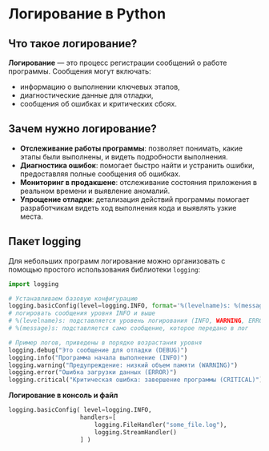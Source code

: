 # Логирование в Python

## Что такое логирование?

**Логирование** — это процесс регистрации сообщений о работе программы. Сообщения могут включать:
- информацию о выполнении ключевых этапов,
- диагностические данные для отладки,
- сообщения об ошибках и критических сбоях.

## Зачем нужно логирование?

- **Отслеживание работы программы**: позволяет понимать, какие этапы были выполнены, и видеть подробности выполнения.
- **Диагностика ошибок**: помогает быстро найти и устранить ошибки, предоставляя полные сообщения об ошибках.
- **Мониторинг в продакшене**: отслеживание состояния приложения в реальном времени и выявление аномалий.
- **Упрощение отладки**: детализация действий программы помогает разработчикам видеть ход выполнения кода и выявлять узкие места.

## Пакет logging

Для небольших программ логирование можно организовать с помощью простого использования библиотеки `logging`:
```python
import logging

# Устанавливаем базовую конфигурацию
logging.basicConfig(level=logging.INFO, format='%(levelname)s: %(message)s')
# логировать сообщения уровня INFO и выше
# %(levelname)s: подставляется уровень логирования (INFO, WARNING, ERROR, и т.д.).
# %(message)s: подставляется само сообщение, которое передано в лог

# Пример логов, приведены в порядке возрастания уровня
logging.debug("Это сообщение для отладки (DEBUG)")
logging.info("Программа начала выполнение (INFO)")
logging.warning("Предупреждение: низкий объем памяти (WARNING)")
logging.error("Ошибка загрузки данных (ERROR)")
logging.critical("Критическая ошибка: завершение программы (CRITICAL)")
```


**Логирование в консоль и файл**
```py
logging.basicConfig( level=logging.INFO,  
                    handlers=[
                        logging.FileHandler("some_file.log"),
                        logging.StreamHandler()
                    ] )
```
